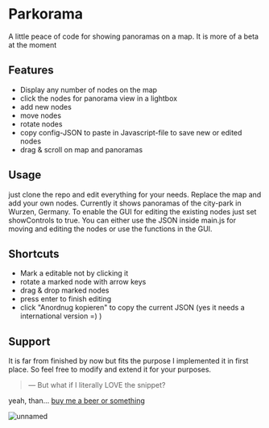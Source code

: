 # Parkorama
A little peace of code for showing panoramas on a map. It is more of a beta at the moment

## Features
- Display any number of nodes on the map
- click the nodes for panorama view in a lightbox
- add new nodes
- move nodes
- rotate nodes
- copy config-JSON to paste in Javascript-file to save new or edited nodes
- drag & scroll on map and panoramas

## Usage
just clone the repo and edit everything for your needs. Replace the map and add your own nodes. 
Currently it shows panoramas of the city-park in Wurzen, Germany.
To enable the GUI for editing the existing nodes just set showControls to true.
You can either use the JSON inside main.js for moving and editing the nodes or use the functions in the GUI.

## Shortcuts
- Mark a editable not by clicking it
- rotate a marked node with arrow keys
- drag & drop marked nodes
- press enter to finish editing
- click "Anordnug kopieren" to copy the current JSON (yes it needs a international version =) )


## Support
It is far from finished by now but fits the purpose I implemented it in first place. So feel free to modify and extend it for your purposes.

> — But what if I literally LOVE the snippet?

yeah, than... <a href="https://www.paypal.com/cgi-bin/webscr?cmd=_s-xclick&hosted_button_id=LRS5X7EETUJUQ" target="_blank">buy me a beer or something</a>

![unnamed](https://cloud.githubusercontent.com/assets/10234530/6038802/b58f845c-ac60-11e4-922f-ca3615568e89.png)

